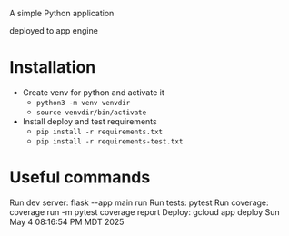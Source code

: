 A simple Python application

deployed to app engine

# Installation

* Create venv for python and activate it
  * `python3 -m venv venvdir`
  * `source venvdir/bin/activate`
* Install deploy and test requirements
  * `pip install -r requirements.txt`
  * `pip install -r requirements-test.txt`

# Useful commands

Run dev server:
        flask --app main run
Run tests:
        pytest
Run coverage:
        coverage run -m pytest
        coverage report
Deploy:
        gcloud app deploy
Sun May  4 08:16:54 PM MDT 2025
